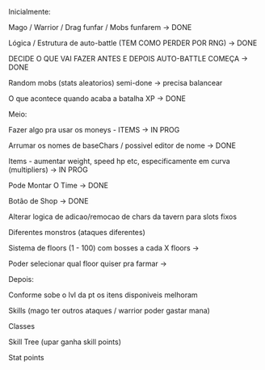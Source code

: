 Inicialmente:
	
Mago / Warrior / Drag funfar / Mobs funfarem -> DONE

Lógica /  Estrutura de auto-battle (TEM COMO PERDER POR RNG) -> DONE

DECIDE O QUE VAI FAZER ANTES E DEPOIS AUTO-BATTLE COMEÇA -> DONE

Random mobs (stats aleatorios) semi-done -> precisa balancear

O que acontece quando acaba a batalha XP -> DONE

Meio:

Fazer algo pra usar os moneys - ITEMS -> IN PROG

Arrumar os nomes de baseChars / possivel editor de nome -> DONE

Items - aumentar weight, speed hp etc, especificamente em curva (multipliers) -> IN PROG

Pode Montar O Time -> DONE

Botão de Shop -> DONE

Alterar logica de adicao/remocao de chars da tavern para slots fixos

Diferentes monstros (ataques diferentes)

Sistema de floors (1 - 100) com bosses a cada X floors ->

Poder selecionar qual floor quiser pra farmar ->

Depois:

Conforme sobe o lvl da pt os itens disponiveis melhoram 


Skills (mago ter outros ataques / warrior poder gastar mana)

Classes

Skill Tree (upar ganha skill points)

Stat points
